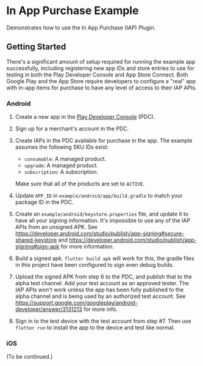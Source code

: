 # In App Purchase Example

Demonstrates how to use the In App Purchase (IAP) Plugin.

## Getting Started

There's a significant amount of setup required for running the example app
successfully, including registering new app IDs and store entries to use for
testing in both the Play Developer Console and App Store Connect. Both Google
Play and the App Store require developers to configure a "real" app with in-app
items for purchase to have any level of access to their IAP APIs.

### Android

1. Create a new app in the [Play Developer
   Console](https://play.google.com/apps/publish/) (PDC).

2. Sign up for a merchant's account in the PDC.

3. Create IAPs in the PDC available for purchase in the app. The example assumes
   the following SKU IDs exist:

   - `consumable`: A managed product.
   - `upgrade`: A managed product.
   - `subscription`: A subscription.

   Make sure that all of the products are set to `ACTIVE`.

4. Update `APP_ID` in `example/android/app/build.gradle` to match your package
   ID in the PDC.

5. Create an `example/android/keystore.properties` file, and update it to have
   all your signing information. It's impossible to use any of the IAP APIs from
   an unsigned APK. See
   https://developer.android.com/studio/publish/app-signing#secure-shared-keystore
   and https://developer.android.com/studio/publish/app-signing#sign-apk for
   more information.

6. Build a signed apk. `flutter build apk` will work for this, the gradle files
   in this project have been configured to sign even debug builds.

7. Upload the signed APK from step 6 to the PDC, and publish that to the alpha
   test channel. Add your test account as an approved tester. The IAP APIs won't
   work unless the app has been fully published to the alpha channel and is
   being used by an authorized test account. See
   https://support.google.com/googleplay/android-developer/answer/3131213 for
   more info.

8. Sign in to the test device with the test account from step #7. Then use
   `flutter run` to install the app to the device and test like normal.

### iOS

(To be continued.)